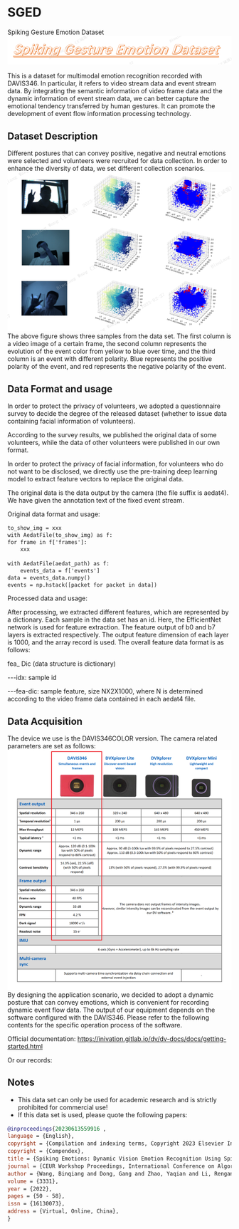 # SGED
Spiking Gesture Emotion Dataset
 ![](./SGED-Title.png)
 
This is a dataset for multimodal emotion recognition recorded with DAVIS346. In particular, it refers to video stream data and event stream data. By integrating the semantic information of video frame data and the dynamic information of event stream data, we can better capture the emotional tendency transferred by human gestures. It can promote the development of event flow information processing technology.

## Dataset Description
Different postures that can convey positive, negative and neutral emotions were selected and volunteers were recruited for data collection. In order to enhance the diversity of data, we set different collection scenarios.
![](./SGED-example.png)
The above figure shows three samples from the data set. The first column is a video image of a certain frame, the second column represents the evolution of the event color from yellow to blue over time, and the third column is an event with different polarity. Blue represents the positive polarity of the event, and red represents the negative polarity of the event.

## Data Format and usage
In order to protect the privacy of volunteers, we adopted a questionnaire survey to decide the degree of the released dataset (whether to issue data containing facial information of volunteers).

According to the survey results, we published the original data of some volunteers, while the data of other volunteers were published in our own format.

In order to protect the privacy of facial information, for volunteers who do not want to be disclosed, we directly use the pre-training deep learning model to extract feature vectors to replace the original data.

The original data is the data output by the camera (the file suffix is aedat4). We have given the annotation text of the fixed event stream.

Original data format and usage:
```
to_show_img = xxx
with AedatFile(to_show_img) as f:
for frame in f['frames']:
	xxx

with AedatFile(aedat_path) as f:
    events_data = f['events']
data = events_data.numpy()
events = np.hstack([packet for packet in data])

```

Processed data and usage:

After processing, we extracted different features, which are represented by a dictionary. Each sample in the data set has an id. Here, the EfficientNet network is used for feature extraction. The feature output of b0 and b7 layers is extracted respectively. The output feature dimension of each layer is 1000, and the array record is used. The overall feature data format is as follows:

fea_ Dic (data structure is dictionary)

---idx: sample id

---fea-dic: sample feature, size NX2X1000, where N is determined according to the video frame data contained in each aedat4 file.


## Data Acquisition
The device we use is the DAVIS346COLOR version. The camera related parameters are set as follows:
![](./SGED-device.png)
By designing the application scenario, we decided to adopt a dynamic posture that can convey emotions, which is convenient for recording dynamic event flow data. The output of our equipment depends on the software configured with the DAVIS346. Please refer to the following contents for the specific operation process of the software.

Official documentation: https://inivation.gitlab.io/dv/dv-docs/docs/getting-started.html

Or our records:
## Notes
* This data set can only be used for academic research and is strictly prohibited for commercial use!
* If this data set is used, please quote the following papers:
```bibtex
@inproceedings{20230613559916 ,
language = {English},
copyright = {Compilation and indexing terms, Copyright 2023 Elsevier Inc.},
copyright = {Compendex},
title = {Spiking Emotions: Dynamic Vision Emotion Recognition Using Spiking Neural Networks},
journal = {CEUR Workshop Proceedings, International Conference on Algorithms, High Performance Computing and Artificial Intelligence, AHPCAI},
author = {Wang, Binqiang and Dong, Gang and Zhao, Yaqian and Li, Rengang and Yang, Hongbin and Yin, Wenfeng and Liang, Lingyan},
volume = {3331},
year = {2022},
pages = {50 - 58},
issn = {16130073},
address = {Virtual, Online, China},
} 
```
